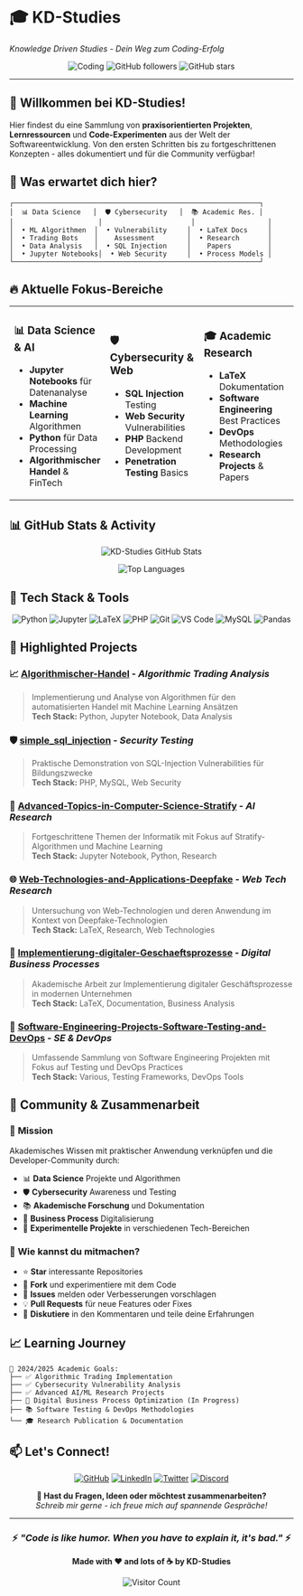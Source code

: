 # 🎓 KD-Studies
*Knowledge Driven Studies - Dein Weg zum Coding-Erfolg*

<div align="center">
  
![Coding](https://img.shields.io/badge/Status-Learning%20%26%20Building-brightgreen?style=for-the-badge)
![GitHub followers](https://img.shields.io/github/followers/KD-Studies?style=for-the-badge&logo=github&logoColor=white)
![GitHub stars](https://img.shields.io/github/stars/KD-Studies?style=for-the-badge&logo=github&logoColor=white)

</div>

---

## 🚀 Willkommen bei KD-Studies!

Hier findest du eine Sammlung von **praxisorientierten Projekten**, **Lernressourcen** und **Code-Experimenten** aus der Welt der Softwareentwicklung. Von den ersten Schritten bis zu fortgeschrittenen Konzepten - alles dokumentiert und für die Community verfügbar!

## 🎯 Was erwartet dich hier?

```ascii
┌─────────────────────────────────────────────────────────────┐
│  📊 Data Science   │  🛡️ Cybersecurity   │  📚 Academic Res. │
│                     │                      │                  │
│  • ML Algorithmen  │  • Vulnerability     │  • LaTeX Docs     │
│  • Trading Bots    │    Assessment        │  • Research       │
│  • Data Analysis   │  • SQL Injection     │    Papers         │
│  • Jupyter Notebooks│  • Web Security     │  • Process Models │
└─────────────────────────────────────────────────────────────┘
```

## 🔥 Aktuelle Fokus-Bereiche

<table>
<tr>
<td width="33%">

### 📊 **Data Science & AI**
- **Jupyter Notebooks** für Datenanalyse
- **Machine Learning** Algorithmen
- **Python** für Data Processing
- **Algorithmischer Handel** & FinTech

</td>
<td width="33%">

### 🛡️ **Cybersecurity & Web**
- **SQL Injection** Testing
- **Web Security** Vulnerabilities
- **PHP** Backend Development
- **Penetration Testing** Basics

</td>
<td width="33%">

### 🎓 **Academic Research**
- **LaTeX** Dokumentation
- **Software Engineering** Best Practices
- **DevOps** Methodologies
- **Research Projects** & Papers

</td>
</tr>
</table>

## 📊 GitHub Stats & Activity

<div align="center">
  
![KD-Studies GitHub Stats](https://github-readme-stats.vercel.app/api?username=KD-Studies&show_icons=true&theme=radical&count_private=true)

![Top Languages](https://github-readme-stats.vercel.app/api/top-langs/?username=KD-Studies&layout=compact&theme=radical)

</div>

## 🎨 Tech Stack & Tools

<div align="center">

![Python](https://img.shields.io/badge/Python-3776AB?style=for-the-badge&logo=python&logoColor=white)
![Jupyter](https://img.shields.io/badge/Jupyter-F37626?style=for-the-badge&logo=jupyter&logoColor=white)
![LaTeX](https://img.shields.io/badge/LaTeX-008080?style=for-the-badge&logo=latex&logoColor=white)
![PHP](https://img.shields.io/badge/PHP-777BB4?style=for-the-badge&logo=php&logoColor=white)
![Git](https://img.shields.io/badge/Git-F05032?style=for-the-badge&logo=git&logoColor=white)
![VS Code](https://img.shields.io/badge/VS_Code-0078D4?style=for-the-badge&logo=visual%20studio%20code&logoColor=white)
![MySQL](https://img.shields.io/badge/MySQL-4479A1?style=for-the-badge&logo=mysql&logoColor=white)
![Pandas](https://img.shields.io/badge/Pandas-150458?style=for-the-badge&logo=pandas&logoColor=white)

</div>

## 🌟 Highlighted Projects

### 📈 [Algorithmischer-Handel](https://github.com/KD-Studies/Algorithmischer-Handel) - *Algorithmic Trading Analysis*
> Implementierung und Analyse von Algorithmen für den automatisierten Handel mit Machine Learning Ansätzen  
> **Tech Stack:** Python, Jupyter Notebook, Data Analysis

### 🛡️ [simple_sql_injection](https://github.com/KD-Studies/simple_sql_injection) - *Security Testing*  
> Praktische Demonstration von SQL-Injection Vulnerabilities für Bildungszwecke  
> **Tech Stack:** PHP, MySQL, Web Security

### 🎯 [Advanced-Topics-in-Computer-Science-Stratify](https://github.com/KD-Studies/Advanced-Topics-in-Computer-Science-Stratify) - *AI Research*
> Fortgeschrittene Themen der Informatik mit Fokus auf Stratify-Algorithmen und Machine Learning  
> **Tech Stack:** Jupyter Notebook, Python, Research

### 🌐 [Web-Technologies-and-Applications-Deepfake](https://github.com/KD-Studies/Web-Technologies-and-Applications-Deepfake) - *Web Tech Research*
> Untersuchung von Web-Technologien und deren Anwendung im Kontext von Deepfake-Technologien  
> **Tech Stack:** LaTeX, Research, Web Technologies

### 🏢 [Implementierung-digitaler-Geschaeftsprozesse](https://github.com/KD-Studies/Implementierung-digitaler-Geschaeftsprozesse) - *Digital Business Processes*
> Akademische Arbeit zur Implementierung digitaler Geschäftsprozesse in modernen Unternehmen  
> **Tech Stack:** LaTeX, Documentation, Business Analysis

### 🧪 [Software-Engineering-Projects-Software-Testing-and-DevOps](https://github.com/KD-Studies/Software-Engineering-Projects-Software-Testing-and-DevOps) - *SE & DevOps*
> Umfassende Sammlung von Software Engineering Projekten mit Fokus auf Testing und DevOps Practices  
> **Tech Stack:** Various, Testing Frameworks, DevOps Tools

## 🤝 Community & Zusammenarbeit

### 🎯 **Mission**
Akademisches Wissen mit praktischer Anwendung verknüpfen und die Developer-Community durch:
- 📊 **Data Science** Projekte und Algorithmen
- 🛡️ **Cybersecurity** Awareness und Testing
- 📚 **Akademische Forschung** und Dokumentation
- 💼 **Business Process** Digitalisierung
- 🔬 **Experimentelle Projekte** in verschiedenen Tech-Bereichen

### 🌈 **Wie kannst du mitmachen?**
- ⭐ **Star** interessante Repositories
- 🍴 **Fork** und experimentiere mit dem Code
- 🐛 **Issues** melden oder Verbesserungen vorschlagen
- 💡 **Pull Requests** für neue Features oder Fixes
- 💬 **Diskutiere** in den Kommentaren und teile deine Erfahrungen

## 📈 Learning Journey

```
🎯 2024/2025 Academic Goals:
├── ✅ Algorithmic Trading Implementation
├── ✅ Cybersecurity Vulnerability Analysis  
├── ✅ Advanced AI/ML Research Projects
├── 🔄 Digital Business Process Optimization (In Progress)
├── 📚 Software Testing & DevOps Methodologies
└── 🎓 Research Publication & Documentation
```

## 📫 Let's Connect!

<div align="center">

[![GitHub](https://img.shields.io/badge/GitHub-100000?style=for-the-badge&logo=github&logoColor=white)](https://github.com/KD-Studies)
[![LinkedIn](https://img.shields.io/badge/LinkedIn-0077B5?style=for-the-badge&logo=linkedin&logoColor=white)](#)
[![Twitter](https://img.shields.io/badge/Twitter-1DA1F2?style=for-the-badge&logo=twitter&logoColor=white)](#)
[![Discord](https://img.shields.io/badge/Discord-7289DA?style=for-the-badge&logo=discord&logoColor=white)](#)

**💌 Hast du Fragen, Ideen oder möchtest zusammenarbeiten?**  
*Schreib mir gerne - ich freue mich auf spannende Gespräche!*

</div>

---

<div align="center">
  
### ⚡ *"Code is like humor. When you have to explain it, it's bad."* ⚡

**Made with ❤️ and lots of ☕ by KD-Studies**

![Visitor Count](https://profile-counter.glitch.me/KD-Studies/count.svg)

</div>